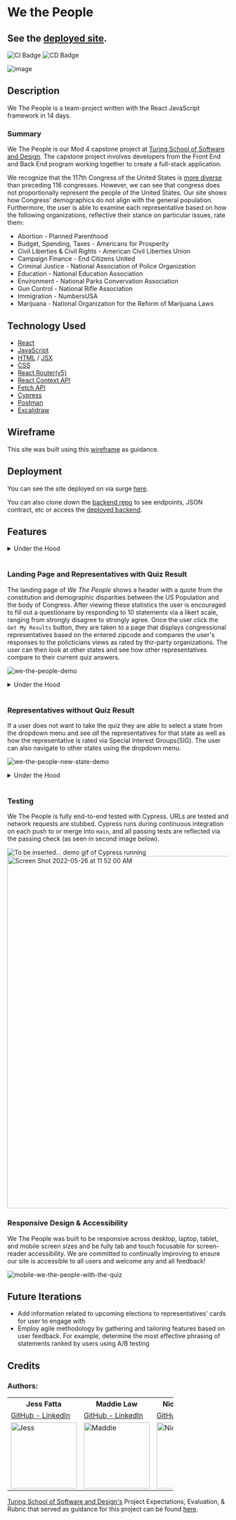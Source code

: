 
# We the People
## See the [deployed site](https://wethepeople.surge.sh/).


![CI Badge](https://github.com/Mod-4-Capstone/we-the-people-fe/actions/workflows/main.yml/badge.svg)  ![CD Badge](https://github.com/Mod-4-Capstone/we-the-people-fe/actions/workflows/deploy.yml/badge.svg)

![image](https://user-images.githubusercontent.com/63659270/170382980-d398f76c-595e-4e52-9868-e9441a22be2e.png)

## Description

We The People is a team-project written with the React JavaScript framework in 14 days.

### Summary 

We The People is our Mod 4 capstone project at [Turing School of Software and Design](https://turing.edu/). The capstone project involves developers from the Front End and Back End program working together to create a full-stack application.

We recognize that the 117th Congress of the United States is [more diverse](https://www.pewresearch.org/fact-tank/2021/03/10/the-changing-face-of-congress/) than preceding 116 congresses. However, we can see that congress does not proportionally represent the people of the United States. Our site shows how Congress' demographics do not align with the general population. Furthermore, the user is able to examine each representative based on how the following organizations, reflective their stance on particular issues, rate them:
- Abortion - Planned Parenthood
- Budget, Spending, Taxes - Americans for Prosperity
- Civil Liberties & Civil Rights - American Civil Liberties Union
- Campaign Finance - End Citizens United
- Criminal Justice - National Association of Police Organization
- Education - National Education Association
- Environment - National Parks Convervation Association
- Gun Control - National Rifle Association
- Immigration - NumbersUSA
- Marijuana - National Organization for the Reform of Marijuana Laws

## Technology Used
- [React](https://reactjs.org/)
- [JavaScript](https://developer.mozilla.org/en-US/docs/Web/JavaScript)
- [HTML](https://developer.mozilla.org/en-US/docs/Learn/Getting_started_with_the_web/HTML_basics) / [JSX](https://reactjs.org/docs/introducing-jsx.html)
- [CSS](https://developer.mozilla.org/en-US/docs/Web/CSS)
- [React Router(v5)](https://v5.reactrouter.com/)
- [React Context API](https://reactjs.org/docs/context.html)
- [Fetch API](https://developer.mozilla.org/en-US/docs/Web/API/Fetch_API/Using_Fetch)
- [Cypress](https://www.cypress.io/)
- [Postman](https://www.postman.com/)
- [Excalidraw](https://excalidraw.com/)
  
## Wireframe
This site was built using this [wireframe](https://excalidraw.com/#room=4cf813c075fa07f1f8b0,0TMMUQkLfs2zU2xTwAmx4Q) as guidance.

## Deployment
You can see the site deployed on via surge [here](https://wethepeople.surge.sh/).

You can also clone down the [backend repo](https://github.com/Mod-4-Capstone/we_the_people_be) to see endpoints, JSON contract, etc or access the [deployed backend](https://we-the-people-be.herokuapp.com/).

## Features

<details>
  <summary>Under the Hood</summary>
  Components `App`, `Layout`, `Header`, `Footer`, and the controlled-form of `Quiz` are being rendered. Within `Header` the component `State Dropdown` is being rendered. The user is able to fill out two inputs and respond to the 10 statements via a rating on a likert scale. Once the user clicks `Get My Results!` they are taken to the Representatives with Quiz Result view.
</details>
</br>

### Landing Page and Representatives with Quiz Result

The landing page of <em>We The People</em> shows a header with a quote from the constitution and demographic disparities between the US Population and the body of Congress. After viewing these statistics the user is encouraged to fill out a questionaire by responding to 10 statements via a likert scale, ranging from strongly disagree to strongly agree. Once the user click the `Get My Results` button, they are taken to a page that displays congressional representatives based on the entered zipcode and compares the user's responses to the policticians views as rated by thir-party organizations. The user can then look at other states and see how other representatives compare to their current quiz answers.

![we-the-people-demo](https://user-images.githubusercontent.com/92049763/170544523-da554ee4-237c-4572-bedf-7def90dfd83a.gif)

<details>
  <summary>Under the Hood</summary>
    Components `App`, `Layout`, `Header`, `Footer`, and the controlled-form of `Quiz` are being rendered. Within `Header` the component `State Dropdown` is being rendered. The user is able to fill out two inputs and respond to the 10 statements via a rating on a likert scale. Once the user clicks `Get My Results!` they are taken to the Representatives with Quiz Result view. The user's quiz responses are sent to our backend server, along with the user's zipcode. The user's congressional representatives based on zip code and state senators are returned from the server. The user's responses are held in state as well as being sent to the backend and are used to calculate matches, in percentages, to how representatives are rated by third-party organizations. The user can select other states to see how they apply based on their current quiz responses that are held in state by React.
</details>
</br>

### Representatives without Quiz Result

If a user does not want to take the quiz they are able to select a state from the dropdown menu and see <em>all</em> the representatives for that state as well as how the representative is rated via Special Interest Groups(SIG). The user can also navigate to other states using the dropdown menu.

![we-the-people-new-state-demo](https://user-images.githubusercontent.com/92049763/170546639-adfc9d80-ae3d-47b1-b3c6-bc4cdf4c1503.gif)

<details>
  <summary>Under the Hood</summary>
  A POST request is sent the the server and responses similar to those shown for a user who has taken the quiz are displayed. These cards conditionally display information to the user that are particular to the representative, but do not include the user's thoughts as those would have to be gathered throught the quiz.
</details>
</br>

### Testing

We The People is fully end-to-end tested with Cypress. URLs are tested and network requests are stubbed. Cypress runs during continuous integration on each push to or merge into `main`, and all passing tests are reflected via the passing check (as seen in second image below).

![To be inserted... demo gif of Cypress running](https://media.giphy.com/media/yW7Ntn4RwJKbaaOwp4/giphy.gif)
<img width="800" alt="Screen Shot 2022-05-26 at 11 52 00 AM" src="https://user-images.githubusercontent.com/92831895/170550656-2d1cc1a9-b182-4c00-88f1-4e42a6d18e11.png">


### Responsive Design & Accessibility

We The People was built to be responsive across desktop, laptop, tablet, and mobile screen sizes and be fully tab and touch focusable for screen-reader accessibility. We are committed to continually improving to ensure our site is accessible to all users and welcome any and all feedback!

![mobile-we-the-people-with-the-quiz](https://user-images.githubusercontent.com/63659270/170545377-e8edbaf7-4894-4f2b-bd84-791326a84a7a.gif)

## Future Iterations
- Add information related to upcoming elections to representatives' cards for user to engage with
- Employ agile methodology by gathering and tailoring features based on user feedback. For example, determine the most effective phrasing of statements ranked by users using A/B testing

## Credits
### Authors: 
<table style="width:75%">
    <tr>
        <th>Jess Fatta</th>
        <th> Maddie Law</th>
        <th> Nicole Valentini</td>
        <th> Zach Liibbe</td>
    </tr>
    <tr>
        <td>  
        <a href="https://github.com/JessFatta">GitHub  -
        <a href="https://www.linkedin.com/in/jessica-fatta/">LinkedIn</td>
        </td>
        <td>
        <a href="https://github.com/maddielaw">GitHub  -
        <a href="https://www.linkedin.com/in/mlaw1/">LinkedIn</td>
        </td>
        <td>
        <a href="https://github.com/nvalentini21">GitHub  -
        <a href="https://www.linkedin.com/in/nicole-valentini-9a576516b/">LinkedIn</td>
        </td>
        <td>
        <a href="https://github.com/zliibbe">GitHub  -
        <a href="https://www.linkedin.com/in/zachliibbe/">LinkedIn
        </td>
    </tr>
    <tr>
    </tr>
    <tr>
<td><img src="https://github.com/JessFatta.png" alt="Jess"
 width="150" height="auto" /></td>
<td><img src="https://github.com/maddielaw.png" alt="Maddie"
 width="150" height="auto" /></td>
 <td><img src="https://github.com/nvalentini21.png" alt="Nicole"
 width="150" height="auto" /></td>
 <td><img src="https://github.com/zliibbe.png" alt="Zach"
 width="150" height="auto" /></td>
</table>
</tr>

[Turing School of Software and Design's](https://github.com/turingschool-examples) Project Expectations, Evaluation, & Rubric that served as guidance for this project can be found [here](https://mod4.turing.edu/projects/capstone/).
